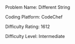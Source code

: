 Problem Name: Different String

Coding Platform: CodeChef

Difficulty Rating: 1612

Difficulty Level: Intermediate
